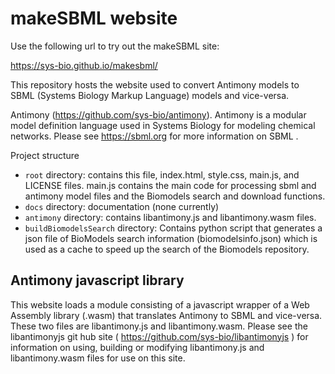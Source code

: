 # makeSBML website

Use the following url to try out the makeSBML site:

https://sys-bio.github.io/makesbml/

This repository hosts the website used to convert Antimony models to SBML (Systems Biology Markup Language) models and vice-versa.

Antimony (https://github.com/sys-bio/antimony). Antimony is a modular model definition language used in Systems Biology for modeling chemical networks. Please see https://sbml.org for more information on SBML .  


Project structure
- `root` directory: contains this file, index.html, style.css, main.js, and LICENSE files. main.js contains the main code for processing sbml and antimony model files and the Biomodels search and download functions.
- `docs` directory: documentation (none currently)
- `antimony` directory: contains libantimony.js and libantimony.wasm files.
- `buildBiomodelsSearch` directory: Contains python script that generates a json file of BioModels search information (biomodelsinfo.json) which is used as a cache to speed up the search of the Biomodels repository. 

## Antimony javascript library
This website loads a module consisting of a javascript wrapper of a Web Assembly library (.wasm) that translates Antimony to SBML and vice-versa. These two files are libantimony.js and libantimony.wasm. 
Please see the libantimonyjs git hub site ( https://github.com/sys-bio/libantimonyjs ) for information on using, building or modifying libantimony.js and libantimony.wasm files for use on this site.
